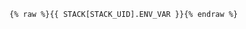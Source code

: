 <!-- layout:code post: 2003-09-26-sharing-db_important -->

```
{% raw %}{{ STACK[STACK_UID].ENV_VAR }}{% endraw %}
```
